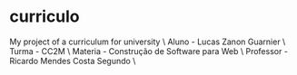 # curriculo
My project of a curriculum for university \\ 
Aluno - Lucas Zanon Guarnier \\ 
Turma - CC2M \\ 
Materia - Construção de Software para Web \\ 
Professor - Ricardo Mendes Costa Segundo \\ 

